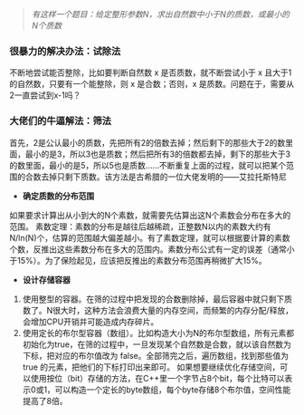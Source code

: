 > *有这样一个题目：给定整形参数N，求出自然数中小于N的质数，或最小的N个质数*

### 很暴力的解决办法：试除法
不断地尝试能否整除，比如要判断自然数 x 是否质数，就不断尝试小于 x 且大于1的自然数，只要有一个能整除，则 x 是合数；否则，x 是质数。问题在于，需要从2一直尝试到x-1吗？

### 大佬们的牛逼解法：筛法
首先，2是公认最小的质数，先把所有2的倍数去掉；然后剩下的那些大于2的数里面，最小的是3，所以3也是质数；然后把所有3的倍数都去掉，剩下的那些大于3的数里面，最小的是5，所以5也是质数......不断重复上面的过程，就可以把某个范围的合数去掉只剩下质数。该方法是古希腊的一位大佬发明的——艾拉托斯特尼

* **确定质数的分布范围**

如果要求计算出从小到大的N个素数，就需要先估算出这N个素数会分布在多大的范围。
素数定理：素数的分布是越往后越稀疏，正整数N以内的素数大约有N/ln(N)个，估算的范围越大偏差越小。有了素数定理，就可以根据要计算的素数个数，反推出这些素数分布在多大的范围内。素数分布公式有一定的误差（通常小于15%）。为了保险起见，应该把反推出的素数分布范围再稍微扩大15%。

* **设计存储容器**
1. 使用整型的容器。在筛的过程中把发现的合数删除掉，最后容器中就只剩下质数了。N很大时，这种方法会浪费大量的内存空间，而频繁的内存分配/释放，会增加CPU开销并可能造成内存碎片。
2. 使用定长的布尔型容器（数组）。比如构造大小为N的布尔型数组，所有元素都初始化为true，在筛的过程中，一旦发现某个自然数是合数，就以该自然数为下标，把对应的布尔值改为 false。全部筛完之后，遍历数组，找到那些值为 true 的元素，把他们的下标打印出来即可。
如果想要继续优化存储空间，可以使用按位（bit）存储的方法，在C++里一个字节占8个bit，每个比特可以表示0或1，可以构造一个定长的byte数组，每个byte存储8个布尔值，空间性能提高了8倍。
